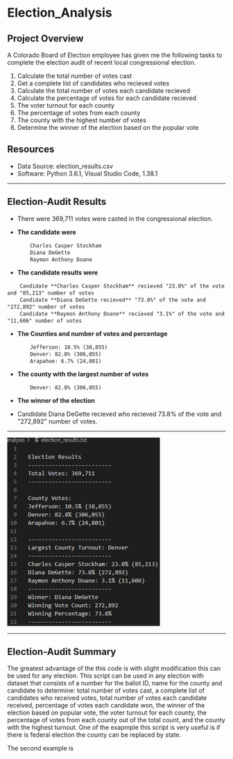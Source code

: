 # Election_Analysis

## Project Overview

A Colorado Board of Election employee has given me the following tasks to complete the election audit of recent local congressional election.

  1. Calculate the total number of votes cast
  2. Get a complete list of candidates who recieved votes
  3. Calculate the total number of votes each candidate recieved 
  3. Calculate the percentage of votes for each candidate recieved
  4. The voter turnout for each county 
  5. The percentage of votes from each county 
  6. The county with the highest number of votes
  7. Determine the winner of the election based on the popular vote

## Resources
- Data Source: election_results.csv
- Software: Python 3.6.1, Visual Studio Code, 1.38.1

---------------------------------------------------------------------------------------------------------------------------------------------------------------------------

## Election-Audit Results

- There were 369,711 votes were casted in the congressional election.

- **The candidate were**
    
  ```
      Charles Casper Stockham
      Diana DeGette
      Raymon Anthony Doane
   ```
    
- **The candidate results were**
```
    Candidate **Charles Casper Stockham** recieved "23.0%" of the vote and "85,213" number of votes
    Candidate **Diana DeGette recieved** "73.8%" of the vote and "272,892" number of votes
    Candidate **Raymon Anthony Doane** recieved "3.1%" of the vote and "11,606" number of votes
```
- **The Counties and number of votes and percentage**

  ```
      Jefferson: 10.5% (38,855) 
      Denver: 82.8% (306,055) 
      Arapahoe: 6.7% (24,801) 
  ```
    
- **The county with the largest number of votes**
    
  ```
      Denver: 82.8% (306,055)  
  ```
    
- **The winner of the election**
- Candidate Diana DeGette recieved who recieved 73.8% of the vote and "272,892" number of votes.

---------------------------------------------------------------------------------------------------------------------------------------------------------------------------
![Electionresult](https://github.com/11nithin/Election_Analysis/blob/main/Resources/Election_result.PNG)

---------------------------------------------------------------------------------------------------------------------------------------------------------------------------
## Election-Audit Summary

 The greatest advantage of the this code is with slight modification this can be used for any election. This script can be used in any election with dataset that consists of a number for the ballot ID, name for the county and candidate  to determine: total number of votes cast, a complete list of candidates who received votes, total number of votes each candidate received, percentage of votes each candidate won, the winner of the election based on popular vote, the voter turnout for each county, the percentage of votes from each county out of the total count, and the county with the highest turnout.
   One of the exapmple this script is very useful is if there is federal election the county can be replaced by state.
   
   The second example is

